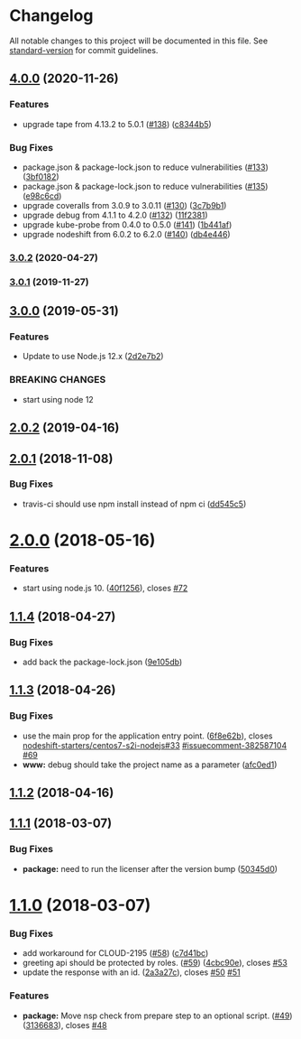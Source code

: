 # Changelog

All notable changes to this project will be documented in this file. See [standard-version](https://github.com/conventional-changelog/standard-version) for commit guidelines.

## [4.0.0](https://github.com/nodeshift-starters/nodejs-rest-http-secured/compare/v3.0.2...v4.0.0) (2020-11-26)


### Features

* upgrade tape from 4.13.2 to 5.0.1 ([#138](https://github.com/nodeshift-starters/nodejs-rest-http-secured/issues/138)) ([c8344b5](https://github.com/nodeshift-starters/nodejs-rest-http-secured/commit/c8344b5e9a3455d145024c32b0e969c74c003abb))


### Bug Fixes

* package.json & package-lock.json to reduce vulnerabilities ([#133](https://github.com/nodeshift-starters/nodejs-rest-http-secured/issues/133)) ([3bf0182](https://github.com/nodeshift-starters/nodejs-rest-http-secured/commit/3bf01828220fb70ab4171cd30dec2905104edf89))
* package.json & package-lock.json to reduce vulnerabilities ([#135](https://github.com/nodeshift-starters/nodejs-rest-http-secured/issues/135)) ([e98c6cd](https://github.com/nodeshift-starters/nodejs-rest-http-secured/commit/e98c6cddb82ed443cd7e8bf02a9d1383219363b8))
* upgrade coveralls from 3.0.9 to 3.0.11 ([#130](https://github.com/nodeshift-starters/nodejs-rest-http-secured/issues/130)) ([3c7b9b1](https://github.com/nodeshift-starters/nodejs-rest-http-secured/commit/3c7b9b1b5b5aa71f21f5114d329907816c14a33a))
* upgrade debug from 4.1.1 to 4.2.0 ([#132](https://github.com/nodeshift-starters/nodejs-rest-http-secured/issues/132)) ([11f2381](https://github.com/nodeshift-starters/nodejs-rest-http-secured/commit/11f238114b6b570186b460980b0d3b7b23f6430c))
* upgrade kube-probe from 0.4.0 to 0.5.0 ([#141](https://github.com/nodeshift-starters/nodejs-rest-http-secured/issues/141)) ([1b441af](https://github.com/nodeshift-starters/nodejs-rest-http-secured/commit/1b441afc4a4308f4197317845aa55630af28ae5f))
* upgrade nodeshift from 6.0.2 to 6.2.0 ([#140](https://github.com/nodeshift-starters/nodejs-rest-http-secured/issues/140)) ([db4e446](https://github.com/nodeshift-starters/nodejs-rest-http-secured/commit/db4e4465c963bf5a70c7a967566bb273196b4b1b))

### [3.0.2](https://github.com/nodeshift-starters/nodejs-rest-http-secured/compare/v3.0.1...v3.0.2) (2020-04-27)

### [3.0.1](https://github.com/nodeshift-starters/nodejs-rest-http-secured/compare/v3.0.0...v3.0.1) (2019-11-27)

## [3.0.0](https://github.com/nodeshift-starters/nodejs-rest-http-secured/compare/v2.0.2...v3.0.0) (2019-05-31)


### Features

*  Update to use Node.js 12.x ([2d2e7b2](https://github.com/nodeshift-starters/nodejs-rest-http-secured/commit/2d2e7b2))


### BREAKING CHANGES

* start using node 12



## [2.0.2](https://github.com/nodeshift-starters/nodejs-rest-http-secured/compare/v2.0.1...v2.0.2) (2019-04-16)



<a name="2.0.1"></a>
## [2.0.1](https://github.com/nodeshift-starters/nodejs-rest-http-secured/compare/v2.0.0...v2.0.1) (2018-11-08)


### Bug Fixes

* travis-ci should use npm install instead of npm ci ([dd545c5](https://github.com/nodeshift-starters/nodejs-rest-http-secured/commit/dd545c5))



<a name="2.0.0"></a>
# [2.0.0](https://github.com/nodeshift-starters/nodejs-rest-http-secured/compare/v1.1.4...v2.0.0) (2018-05-16)


### Features

* start using node.js 10. ([40f1256](https://github.com/nodeshift-starters/nodejs-rest-http-secured/commit/40f1256)), closes [#72](https://github.com/nodeshift-starters/nodejs-rest-http-secured/issues/72)



<a name="1.1.4"></a>
## [1.1.4](https://github.com/nodeshift-starters/nodejs-rest-http-secured/compare/v1.1.3...v1.1.4) (2018-04-27)


### Bug Fixes

* add back the package-lock.json ([9e105db](https://github.com/nodeshift-starters/nodejs-rest-http-secured/commit/9e105db))



<a name="1.1.3"></a>
## [1.1.3](https://github.com/nodeshift-starters/nodejs-rest-http-secured/compare/v1.1.2...v1.1.3) (2018-04-26)


### Bug Fixes

* use the main prop for the application entry point. ([6f8e62b](https://github.com/nodeshift-starters/nodejs-rest-http-secured/commit/6f8e62b)), closes [nodeshift-starters/centos7-s2i-nodejs#33](https://github.com/nodeshift-starters/centos7-s2i-nodejs/issues/33) [#issuecomment-382587104](https://github.com/nodeshift-starters/nodejs-rest-http-secured/issues/issuecomment-382587104) [#69](https://github.com/nodeshift-starters/nodejs-rest-http-secured/issues/69)
* **www:** debug should take the project name as a parameter ([afc0ed1](https://github.com/nodeshift-starters/nodejs-rest-http-secured/commit/afc0ed1))



<a name="1.1.2"></a>
## [1.1.2](https://github.com/nodeshift-starters/nodejs-rest-http-secured/compare/v1.1.1...v1.1.2) (2018-04-16)



<a name="1.1.1"></a>
## [1.1.1](https://github.com/nodeshift-starters/nodejs-rest-http-secured/compare/v1.1.0...v1.1.1) (2018-03-07)


### Bug Fixes

* **package:** need to run the licenser after the version bump ([50345d0](https://github.com/nodeshift-starters/nodejs-rest-http-secured/commit/50345d0))



<a name="1.1.0"></a>
# [1.1.0](https://github.com/nodeshift-starters/nodejs-rest-http-secured/compare/v1.0.1...v1.1.0) (2018-03-07)


### Bug Fixes

* add workaround for CLOUD-2195 ([#58](https://github.com/nodeshift-starters/nodejs-rest-http-secured/issues/58)) ([c7d41bc](https://github.com/nodeshift-starters/nodejs-rest-http-secured/commit/c7d41bc))
* greeting api should be protected by roles. ([#59](https://github.com/nodeshift-starters/nodejs-rest-http-secured/issues/59)) ([4cbc90e](https://github.com/nodeshift-starters/nodejs-rest-http-secured/commit/4cbc90e)), closes [#53](https://github.com/nodeshift-starters/nodejs-rest-http-secured/issues/53)
* update the response with an id. ([2a3a27c](https://github.com/nodeshift-starters/nodejs-rest-http-secured/commit/2a3a27c)), closes [#50](https://github.com/nodeshift-starters/nodejs-rest-http-secured/issues/50) [#51](https://github.com/nodeshift-starters/nodejs-rest-http-secured/issues/51)


### Features

* **package:** Move nsp check from prepare step to an optional script. ([#49](https://github.com/nodeshift-starters/nodejs-rest-http-secured/issues/49)) ([3136683](https://github.com/nodeshift-starters/nodejs-rest-http-secured/commit/3136683)), closes [#48](https://github.com/nodeshift-starters/nodejs-rest-http-secured/issues/48)
